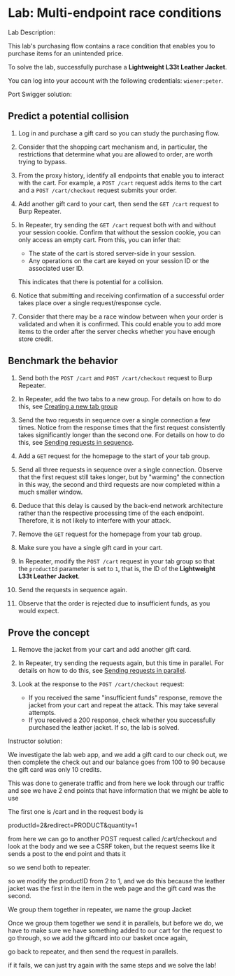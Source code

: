 # Lab: Multi-endpoint race conditions


Lab Description:

This lab's purchasing flow contains a race condition that enables you to purchase items for an unintended price.

To solve the lab, successfully purchase a **Lightweight L33t Leather Jacket**.

You can log into your account with the following credentials: `wiener:peter`.

Port Swigger solution:
## Predict a potential collision

1. Log in and purchase a gift card so you can study the purchasing flow.
    
2. Consider that the shopping cart mechanism and, in particular, the restrictions that determine what you are allowed to order, are worth trying to bypass.
    
3. From the proxy history, identify all endpoints that enable you to interact with the cart. For example, a `POST /cart` request adds items to the cart and a `POST /cart/checkout` request submits your order.
    
4. Add another gift card to your cart, then send the `GET /cart` request to Burp Repeater.
    
5. In Repeater, try sending the `GET /cart` request both with and without your session cookie. Confirm that without the session cookie, you can only access an empty cart. From this, you can infer that:
    
    - The state of the cart is stored server-side in your session.
    - Any operations on the cart are keyed on your session ID or the associated user ID.
    
    This indicates that there is potential for a collision.
    
6. Notice that submitting and receiving confirmation of a successful order takes place over a single request/response cycle.
    
7. Consider that there may be a race window between when your order is validated and when it is confirmed. This could enable you to add more items to the order after the server checks whether you have enough store credit.
    

## Benchmark the behavior

1. Send both the `POST /cart` and `POST /cart/checkout` request to Burp Repeater.
    
2. In Repeater, add the two tabs to a new group. For details on how to do this, see [Creating a new tab group](https://portswigger.net/burp/documentation/desktop/tools/repeater/groups#creating-a-new-tab-group)
    
3. Send the two requests in sequence over a single connection a few times. Notice from the response times that the first request consistently takes significantly longer than the second one. For details on how to do this, see [Sending requests in sequence](https://portswigger.net/burp/documentation/desktop/tools/repeater/send-group#sending-requests-in-sequence).
    
4. Add a `GET` request for the homepage to the start of your tab group.
    
5. Send all three requests in sequence over a single connection. Observe that the first request still takes longer, but by "warming" the connection in this way, the second and third requests are now completed within a much smaller window.
    
6. Deduce that this delay is caused by the back-end network architecture rather than the respective processing time of the each endpoint. Therefore, it is not likely to interfere with your attack.
    
7. Remove the `GET` request for the homepage from your tab group.
    
8. Make sure you have a single gift card in your cart.
    
9. In Repeater, modify the `POST /cart` request in your tab group so that the `productId` parameter is set to `1`, that is, the ID of the **Lightweight L33t Leather Jacket**.
    
10. Send the requests in sequence again.
    
11. Observe that the order is rejected due to insufficient funds, as you would expect.
    

## Prove the concept

1. Remove the jacket from your cart and add another gift card.
    
2. In Repeater, try sending the requests again, but this time in parallel. For details on how to do this, see [Sending requests in parallel](https://portswigger.net/burp/documentation/desktop/tools/repeater/send-group#sending-requests-in-parallel).
    
3. Look at the response to the `POST /cart/checkout` request:
    
    - If you received the same "insufficient funds" response, remove the jacket from your cart and repeat the attack. This may take several attempts.
    - If you received a 200 response, check whether you successfully purchased the leather jacket. If so, the lab is solved.


Instructor solution:

We investigate the lab web app, and we add a gift card to our check out, we then complete the check out and our balance goes from 100 to 90 because the gift card was only 10 credits.

This was done to generate traffic and from here we look through our traffic and see we have 2 end points that have information that we might be able to use

The first one is /cart and in the request body is

productId=2&redirect=PRODUCT&quantity=1

from here we can go to another POST request called /cart/checkout and look at the body and we see a CSRF token, but the request seems like it sends a post to the end point and thats it

so we send both to repeater.

so we modify the productID from 2 to 1, and we do this because the leather jacket was the first in the item in the web page and the gift card was the second.

We group them together in repeater, we name the group Jacket

Once we group them together we send it in parallels, but before we do, we have to make sure we have something added to our cart for the request to go through, so we add the giftcard into our basket once again,

go back to repeater, and then send the request in parallels.

if it fails, we can just try again with the same steps and we solve the lab!